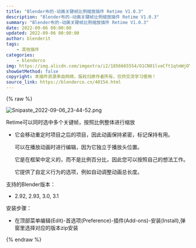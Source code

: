 ```yaml
---
title: "Blender布的-动画关键帧比例缩放插件 Retime V1.0.3"
description: "Blender布的-动画关键帧比例缩放插件 Retime V1.0.3"
summary: "Blender布的-动画关键帧比例缩放插件 Retime V1.0.3"
date: 2022-09-06 00:00:00
updated: 2022-09-06 00:00:00
author: blenderit
tags: 
    - 其他插件
categories:
    - blenderco
img: https://img.alicdn.com/imgextra/i2/1856665554/O1CN01lveCft1qtmWjOYgBp_!!1856665554.png
showGetMethod: false
copyright: 本插件资源来自网络，版权归原作者所有，仅供交流学习使用！
source_link: https://blenderco.cn/40154.html
---
```


{% raw %}
<p><img class="aligncenter" src="https://img.alicdn.com/imgextra/i2/1856665554/O1CN01lveCft1qtmWjOYgBp_!!1856665554.png" alt="Snipaste_2022-09-06_23-44-52.png"></p><p>Retime可以同时选中多个关键帧，按照比例整体进行缩放</p><ul>
<li>它会移动重定时项目之后的项目，因此动画保持紧密，标记保持有用。
<p>可以在播放动画时进行编辑，因为它独立于播放头位置。</p>
<p>它是在框架中定义的，而不是比例百分比，因此您可以按照自己的想法工作。</p>
<p>它提供了自定义行为的选项，例如自动调整动画总长度。</p></li>
</ul><p>支持的Blender版本：</p><ul>
<li>2.92, 2.93, 3.0, 3.1</li>
</ul><p>安装步骤：</p><ul>
<li>在顶部菜单编辑(Edit)-首选项(Preference)-插件(Add-ons)-安装(Install),弹窗里选择对应的版本zip安装</li>
</ul>
<div style="display: none">blenderco</div>
{% endraw %}